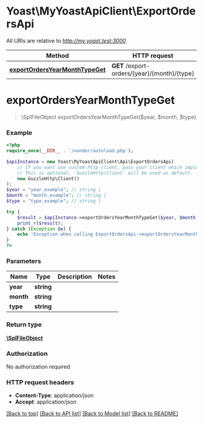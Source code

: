 # Yoast\MyYoastApiClient\ExportOrdersApi

All URIs are relative to *http://my.yoast.test:3000*

Method | HTTP request | Description
------------- | ------------- | -------------
[**exportOrdersYearMonthTypeGet**](ExportOrdersApi.md#exportOrdersYearMonthTypeGet) | **GET** /export-orders/{year}/{month}/{type} | 


# **exportOrdersYearMonthTypeGet**
> \SplFileObject exportOrdersYearMonthTypeGet($year, $month, $type)



### Example
```php
<?php
require_once(__DIR__ . '/vendor/autoload.php');

$apiInstance = new Yoast\MyYoastApiClient\Api\ExportOrdersApi(
    // If you want use custom http client, pass your client which implements `GuzzleHttp\ClientInterface`.
    // This is optional, `GuzzleHttp\Client` will be used as default.
    new GuzzleHttp\Client()
);
$year = "year_example"; // string | 
$month = "month_example"; // string | 
$type = "type_example"; // string | 

try {
    $result = $apiInstance->exportOrdersYearMonthTypeGet($year, $month, $type);
    print_r($result);
} catch (Exception $e) {
    echo 'Exception when calling ExportOrdersApi->exportOrdersYearMonthTypeGet: ', $e->getMessage(), PHP_EOL;
}
?>
```

### Parameters

Name | Type | Description  | Notes
------------- | ------------- | ------------- | -------------
 **year** | **string**|  |
 **month** | **string**|  |
 **type** | **string**|  |

### Return type

[**\SplFileObject**](../Model/\SplFileObject.md)

### Authorization

No authorization required

### HTTP request headers

 - **Content-Type**: application/json
 - **Accept**: application/json

[[Back to top]](#) [[Back to API list]](../../README.md#documentation-for-api-endpoints) [[Back to Model list]](../../README.md#documentation-for-models) [[Back to README]](../../README.md)

